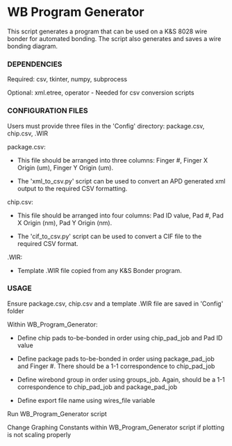 # WB Program Generator #

This script generates a program that can be used on a K&S 8028 wire bonder for automated bonding.  The script also
generates and saves a wire bonding diagram.

### DEPENDENCIES ###

Required: csv, tkinter, numpy, subprocess

Optional: xml.etree, operator - Needed for csv conversion scripts

### CONFIGURATION FILES ###

Users must provide three files in the 'Config' directory: package.csv, chip.csv, .WIR

package.csv:

* This file should be arranged into three columns: Finger #, Finger X Origin (um),
Finger Y Origin (um).

* The 'xml_to_csv.py' script can be used to convert an APD generated xml output to the required
CSV formatting.

chip.csv:

* This file should be arranged into four columns: Pad ID value, Pad #, Pad X Origin (nm), Pad Y Origin (nm).

* The 'cif_to_csv.py' script can be used to convert a CIF file to the required CSV format.

.WIR:

* Template .WIR file copied from any K&S Bonder program.

### USAGE ###

Ensure package.csv, chip.csv and a template .WIR file are saved in 'Config' folder

Within WB_Program_Generator:

* Define chip pads to-be-bonded in order using chip_pad_job and Pad ID value

* Define package pads to-be-bonded in order using package_pad_job and Finger #.  There should be a 1-1 correspondence to
chip_pad_job

* Define wirebond group in order using groups_job.  Again, should be a 1-1 correspondence to chip_pad_job and package_pad_job

* Define export file name using wires_file variable

Run WB_Program_Generator script

Change Graphing Constants within WB_Program_Generator script if plotting is not scaling properly


